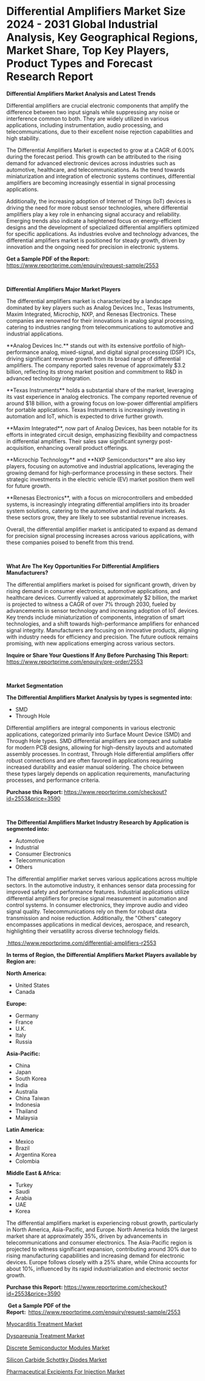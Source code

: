 <p><h1>Differential Amplifiers Market Size 2024 - 2031 Global Industrial Analysis, Key Geographical Regions, Market Share, Top Key Players, Product Types and Forecast Research Report</h1></p><p><strong>Differential Amplifiers Market Analysis and Latest Trends</strong></p>
<p><p>Differential amplifiers are crucial electronic components that amplify the difference between two input signals while suppressing any noise or interference common to both. They are widely utilized in various applications, including instrumentation, audio processing, and telecommunications, due to their excellent noise rejection capabilities and high stability.</p><p>The Differential Amplifiers Market is expected to grow at a CAGR of 6.00% during the forecast period. This growth can be attributed to the rising demand for advanced electronic devices across industries such as automotive, healthcare, and telecommunications. As the trend towards miniaturization and integration of electronic systems continues, differential amplifiers are becoming increasingly essential in signal processing applications.</p><p>Additionally, the increasing adoption of Internet of Things (IoT) devices is driving the need for more robust sensor technologies, where differential amplifiers play a key role in enhancing signal accuracy and reliability. Emerging trends also indicate a heightened focus on energy-efficient designs and the development of specialized differential amplifiers optimized for specific applications. As industries evolve and technology advances, the differential amplifiers market is positioned for steady growth, driven by innovation and the ongoing need for precision in electronic systems.</p></p>
<p><strong>Get a Sample PDF of the Report:&nbsp;</strong> <a href="https://www.reportprime.com/enquiry/request-sample/2553">https://www.reportprime.com/enquiry/request-sample/2553</a></p>
<p>&nbsp;</p>
<p><strong>Differential Amplifiers Major Market Players</strong></p>
<p><p>The differential amplifiers market is characterized by a landscape dominated by key players such as Analog Devices Inc., Texas Instruments, Maxim Integrated, Microchip, NXP, and Renesas Electronics. These companies are renowned for their innovations in analog signal processing, catering to industries ranging from telecommunications to automotive and industrial applications.</p><p>**Analog Devices Inc.** stands out with its extensive portfolio of high-performance analog, mixed-signal, and digital signal processing (DSP) ICs, driving significant revenue growth from its broad range of differential amplifiers. The company reported sales revenue of approximately $3.2 billion, reflecting its strong market position and commitment to R&D in advanced technology integration.</p><p>**Texas Instruments** holds a substantial share of the market, leveraging its vast experience in analog electronics. The company reported revenue of around $18 billion, with a growing focus on low-power differential amplifiers for portable applications. Texas Instruments is increasingly investing in automation and IoT, which is expected to drive further growth.</p><p>**Maxim Integrated**, now part of Analog Devices, has been notable for its efforts in integrated circuit design, emphasizing flexibility and compactness in differential amplifiers. Their sales saw significant synergy post-acquisition, enhancing overall product offerings.</p><p>**Microchip Technology** and **NXP Semiconductors** are also key players, focusing on automotive and industrial applications, leveraging the growing demand for high-performance processing in these sectors. Their strategic investments in the electric vehicle (EV) market position them well for future growth.</p><p>**Renesas Electronics**, with a focus on microcontrollers and embedded systems, is increasingly integrating differential amplifiers into its broader system solutions, catering to the automotive and industrial markets. As these sectors grow, they are likely to see substantial revenue increases.</p><p>Overall, the differential amplifier market is anticipated to expand as demand for precision signal processing increases across various applications, with these companies poised to benefit from this trend.</p></p>
<p>&nbsp;</p>
<p><strong>What Are The Key Opportunities For Differential Amplifiers Manufacturers?</strong></p>
<p><p>The differential amplifiers market is poised for significant growth, driven by rising demand in consumer electronics, automotive applications, and healthcare devices. Currently valued at approximately $2 billion, the market is projected to witness a CAGR of over 7% through 2030, fueled by advancements in sensor technology and increasing adoption of IoT devices. Key trends include miniaturization of components, integration of smart technologies, and a shift towards high-performance amplifiers for enhanced signal integrity. Manufacturers are focusing on innovative products, aligning with industry needs for efficiency and precision. The future outlook remains promising, with new applications emerging across various sectors.</p></p>
<p><strong>Inquire or Share Your Questions If Any Before Purchasing This Report:</strong> <a href="https://www.reportprime.com/enquiry/pre-order/2553">https://www.reportprime.com/enquiry/pre-order/2553</a></p>
<p>&nbsp;</p>
<p><strong>Market Segmentation</strong></p>
<p><strong>The Differential Amplifiers Market Analysis by types is segmented into:</strong></p>
<p><ul><li>SMD</li><li>Through Hole</li></ul></p>
<p><p>Differential amplifiers are integral components in various electronic applications, categorized primarily into Surface Mount Device (SMD) and Through Hole types. SMD differential amplifiers are compact and suitable for modern PCB designs, allowing for high-density layouts and automated assembly processes. In contrast, Through Hole differential amplifiers offer robust connections and are often favored in applications requiring increased durability and easier manual soldering. The choice between these types largely depends on application requirements, manufacturing processes, and performance criteria.</p></p>
<p><strong>Purchase this Report:&nbsp;</strong><a href="https://www.reportprime.com/checkout?id=2553&price=3590">https://www.reportprime.com/checkout?id=2553&price=3590</a></p>
<p>&nbsp;</p>
<p><strong>The Differential Amplifiers Market Industry Research by Application is segmented into:</strong></p>
<p><ul><li>Automotive</li><li>Industrial</li><li>Consumer Electronics</li><li>Telecommunication</li><li>Others</li></ul></p>
<p><p>The differential amplifier market serves various applications across multiple sectors. In the automotive industry, it enhances sensor data processing for improved safety and performance features. Industrial applications utilize differential amplifiers for precise signal measurement in automation and control systems. In consumer electronics, they improve audio and video signal quality. Telecommunications rely on them for robust data transmission and noise reduction. Additionally, the "Others" category encompasses applications in medical devices, aerospace, and research, highlighting their versatility across diverse technology fields.</p></p>
<p><a href="https://www.reportprime.com/differential-amplifiers-r2553">&nbsp;https://www.reportprime.com/differential-amplifiers-r2553</a></p>
<p><strong>In terms of Region, the Differential Amplifiers Market Players available by Region are:</strong></p>
<p>
    <p> <strong> North America: </strong>
        <ul>
            <li>United States</li>
            <li>Canada</li>
        </ul>
        </p> 
    <p> <strong> Europe: </strong>
        <ul>
            <li>Germany</li>
            <li>France</li>
            <li>U.K.</li>
            <li>Italy</li>
            <li>Russia</li>
        </ul>
        </p> 
    <p> <strong> Asia-Pacific: </strong>
        <ul>
            <li>China</li>
            <li>Japan</li>
            <li>South Korea</li>
            <li>India</li>
            <li>Australia</li>
            <li>China Taiwan</li>
            <li>Indonesia</li>
            <li>Thailand</li>
            <li>Malaysia</li>
        </ul>
        </p> 
    <p> <strong> Latin America: </strong>
        <ul>
            <li>Mexico</li>
            <li>Brazil</li>
            <li>Argentina Korea</li>
            <li>Colombia</li>
        </ul>
        </p> 
    <p> <strong> Middle East & Africa: </strong>
        <ul>
            <li>Turkey</li>
            <li>Saudi</li>
            <li>Arabia</li>
            <li>UAE</li>
            <li>Korea</li>
        </ul>
    </p>
    </p>
<p><p>The differential amplifiers market is experiencing robust growth, particularly in North America, Asia-Pacific, and Europe. North America holds the largest market share at approximately 35%, driven by advancements in telecommunications and consumer electronics. The Asia-Pacific region is projected to witness significant expansion, contributing around 30% due to rising manufacturing capabilities and increasing demand for electronic devices. Europe follows closely with a 25% share, while China accounts for about 10%, influenced by its rapid industrialization and electronic sector growth.</p></p>
<p><strong>Purchase this Report: </strong><a href="https://www.reportprime.com/checkout?id=2553&price=3590">https://www.reportprime.com/checkout?id=2553&price=3590</a></p>
<p>&nbsp;<strong>Get a Sample PDF of the Report:&nbsp;&nbsp;</strong><a href="https://www.reportprime.com/enquiry/request-sample/2553">https://www.reportprime.com/enquiry/request-sample/2553</a></p>
<p><strong></strong></p>
<p><p><a href="https://www.linkedin.com/pulse/future-ready-strategic-insights-global-myocarditis-treatment-9boze?trackingId=W%2BZAZNGuTWqdr9Jo%2FUk2zw%3D%3D">Myocarditis Treatment Market</a></p><p><a href="https://www.linkedin.com/pulse/dyspareunia-treatment-market-overview-regional-outlook-competitive-jyf7e?trackingId=WMHeuLFJSZC3Y4hxfrYirQ%3D%3D">Dyspareunia Treatment Market</a></p><p><a href="https://github.com/JakirUddin511/Market-Research-Report-List-1/blob/main/discrete-semiconductor-modules-market.md">Discrete Semiconductor Modules Market</a></p><p><a href="https://github.com/ChiragRP21/Market-Research-Report-List-6/blob/main/silicon-carbide-schottky-diodes-market.md">Silicon Carbide Schottky Diodes Market</a></p><p><a href="https://issuu.com/reportprime-2/docs/pharmaceutical-excipients-for-injec_ff8693e5cfa792">Pharmaceutical Excipients For Injection Market</a></p></p>